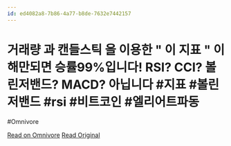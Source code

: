 ```yaml
---
id: ed4082a8-7b86-4a77-b8de-7632e7442157
---
```


# 거래량 과 캔들스틱 을 이용한 " 이 지표 " 이해만되면 승률99%입니다! RSI? CCI? 볼린저밴드? MACD? 아닙니다  #지표 #볼린저밴드 #rsi #비트코인 #엘리어트파동
#Omnivore

[Read on Omnivore](https://omnivore.app/me/https-youtube-com-watch-v-k-9-kcp-s-058-b-0-190ba191d3d)
[Read Original](https://youtube.com/watch?v=k9KcpS058B0)

